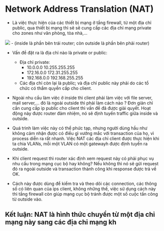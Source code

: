 # Network Address Translation (NAT)
- Là việc thực hiện của các thiết bị mạng ở tầng firewall, từ một địa chỉ public, qua thiết bị mạng thì sẽ sẽ cung cấp các
địa chỉ mạng private cho zones như văn phòng, tòa nhà,...

<img src="https://cdn.whatismyipaddress.com/images-v4/nat.png">
- (inside là phần bên trái router; còn outside là phần bên phải router)

- Vấn đề đặt ra là địa chỉ nào là private or public:
  - Địa chỉ private:
    + 10.0.0.0 10.255.255.255
    + 172.16.0.0 172.31.255.255
    + 192.168.0.0 192.168.255.255
  - Các địa chỉ còn lại là public; và địa chỉ public này phải do các tổ chức có thẩm quyền cấp cho client.

- Ngoài nhu cầu làm việc ở inside thì client phải làm việc với file server, mail server,... đó là ngoài outside thì
phải làm cách nào ? Đơn giản chỉ cần cung cấp ip public cho client thì vấn đề đã được giải quyết. Hoạt động này được router
đảm nhiệm, nó sẽ định tuyến traffic giữa inside và outside.

- Quá trình làm việc này có thể phức tạp, nhưng người dùng hầu như không cảm nhận được có điều gì vướng mắc với transaction
của họ, vì process diễn ra rất nhanh. Việc NAT các địa chỉ client được thực hiện khi ta chia VLANs, mỗi một VLAN có một gatewayh
được định tuyến ra outside.

- Khi client request thì router xác định xem request này có phải phục vụ nhu cầu trong mạng cục bộ hay không? Nếu không thì nó sẽ gửi request đó ra ngoài outside và transaction thành công khi response được trả về OK.

- Cách này được dùng để kiểm tra và theo dõi các connection, các thông số có liên quan của ips client, không những thế, việc
sử dụng cách này thì tầng firewall còn giúp mạng cục bộ tránh được một số cuộc tấn công từ outside vào.

## Kết luận: NAT là hình thức chuyển từ một địa chỉ mạng này sang các địa chỉ mạng kh

  
